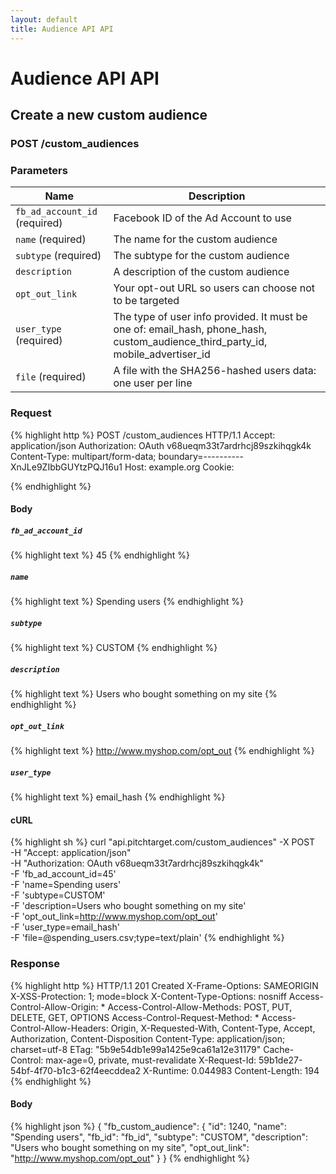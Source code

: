 ```yaml
---
layout: default
title: Audience API API
---
```


# Audience API API

## Create a new custom audience

### POST /custom_audiences


### Parameters

Name | Description |
-----|-------------|
`fb_ad_account_id` (required) | Facebook ID of the Ad Account to use |
`name` (required) | The name for the custom audience |
`subtype` (required) | The subtype for the custom audience |
`description`  | A description of the custom audience |
`opt_out_link`  | Your opt-out URL so users can choose not to be targeted |
`user_type` (required) | The type of user info provided. It must be one of: email_hash, phone_hash, custom_audience_third_party_id, mobile_advertiser_id |
`file` (required) | A file with the SHA256-hashed users data: one user per line |

### Request

{% highlight http %}
POST /custom_audiences HTTP/1.1
Accept: application/json
Authorization: OAuth v68ueqm33t7ardrhcj89szkihqgk4k
Content-Type: multipart/form-data; boundary=----------XnJLe9ZIbbGUYtzPQJ16u1
Host: example.org
Cookie: 

{% endhighlight %}

#### Body

##### `fb_ad_account_id`

{% highlight text %}
45
{% endhighlight %}

##### `name`

{% highlight text %}
Spending users
{% endhighlight %}

##### `subtype`

{% highlight text %}
CUSTOM
{% endhighlight %}

##### `description`

{% highlight text %}
Users who bought something on my site
{% endhighlight %}

##### `opt_out_link`

{% highlight text %}
http://www.myshop.com/opt_out
{% endhighlight %}

##### `user_type`

{% highlight text %}
email_hash
{% endhighlight %}


#### cURL

{% highlight sh %}
curl "api.pitchtarget.com/custom_audiences" -X POST \
	-H "Accept: application/json" \
	-H "Authorization: OAuth v68ueqm33t7ardrhcj89szkihqgk4k" \
	-F 'fb_ad_account_id=45' \
	-F 'name=Spending users' \
	-F 'subtype=CUSTOM' \
	-F 'description=Users who bought something on my site' \
	-F 'opt_out_link=http://www.myshop.com/opt_out' \
	-F 'user_type=email_hash' \
	-F 'file=@spending_users.csv;type=text/plain'
{% endhighlight %}

### Response

{% highlight http %}
HTTP/1.1 201 Created
X-Frame-Options: SAMEORIGIN
X-XSS-Protection: 1; mode=block
X-Content-Type-Options: nosniff
Access-Control-Allow-Origin: *
Access-Control-Allow-Methods: POST, PUT, DELETE, GET, OPTIONS
Access-Control-Request-Method: *
Access-Control-Allow-Headers: Origin, X-Requested-With, Content-Type, Accept, Authorization, Content-Disposition
Content-Type: application/json; charset=utf-8
ETag: "5b9e54db1e99a1425e9ca61a12e31179"
Cache-Control: max-age=0, private, must-revalidate
X-Request-Id: 59b1de27-54bf-4f70-b1c3-62f4eecddea2
X-Runtime: 0.044983
Content-Length: 194
{% endhighlight %}

#### Body

{% highlight json %}
{
  "fb_custom_audience": {
    "id": 1240,
    "name": "Spending users",
    "fb_id": "fb_id",
    "subtype": "CUSTOM",
    "description": "Users who bought something on my site",
    "opt_out_link": "http://www.myshop.com/opt_out"
  }
}
{% endhighlight %}

